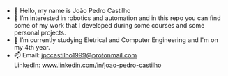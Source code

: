 - 👋 Hello, my name is João Pedro Castilho
- 👀 I’m interested in robotics and automation and in this repo you can find some of my work that I developed during some courses
      and some personal projects.
- 🌱 I’m currently studying Eletrical and Computer Engineering and I'm on my 4th year.
- 📫 Email: jpccastilho1999@protonmail.com  
            LinkedIn: www.linkedin.com/in/joao-pedro-castilho


<!---
ccpjboss/ccpjboss is a ✨ special ✨ repository because its `README.md` (this file) appears on your GitHub profile.
You can click the Preview link to take a look at your changes.
--->
